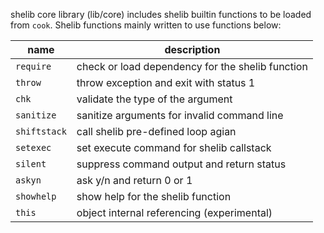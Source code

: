 shelib core library (lib/core) includes shelib builtin functions to be loaded from `cook`. Shelib functions mainly written to use functions below:

| name | description |
| --- | --- |
| `require` | check or load dependency for the shelib function |
| `throw` | throw exception and exit with status 1 |
| `chk` | validate the type of the argument |
| `sanitize` | sanitize arguments for invalid command line |
| `shiftstack` | call shelib pre-defined loop agian |
| `setexec` | set execute command for shelib callstack |
| `silent` | suppress command output and return status |
| `askyn` | ask y/n and return 0 or 1 |
| `showhelp` | show help for the shelib function |
| `this` | object internal referencing (experimental) |

